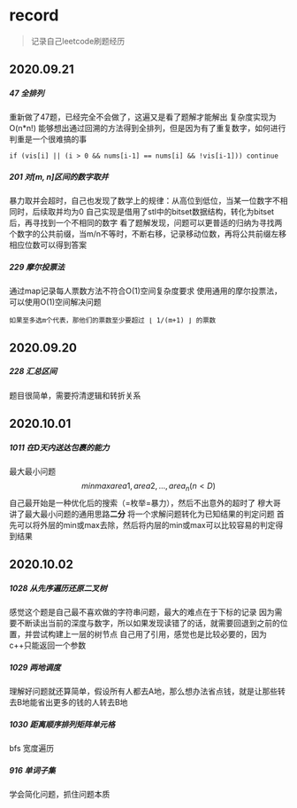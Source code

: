 # record

> 记录自己leetcode刷题经历

## 2020.09.21

##### 47 全排列

重新做了47题，已经完全不会做了，这遍又是看了题解才能解出
复杂度实现为O(n*n!)
能够想出通过回溯的方法得到全排列，但是因为有了重复数字，如何进行判重是一个很难搞的事

```
if (vis[i] || (i > 0 && nums[i-1] == nums[i] && !vis[i-1])) continue
```

##### 201  对[m, n]区间的数字取并

暴力取并会超时，自己也发现了数学上的规律：从高位到低位，当某一位数字不相同时，后续取并均为0
自己实现是借用了stl中的bitset数据结构，转化为bitset后，再寻找到一个不相同的数字
看了题解发现，问题可以更普适的归纳为寻找两个数字的公共前缀，当m/n不等时，不断右移，记录移动位数，再将公共前缀左移相应位数可以得到答案

##### 229 摩尔投票法
通过map记录每人票数方法不符合O(1)空间复杂度要求
使用通用的摩尔投票法，可以使用O(1)空间解决问题

```
如果至多选m个代表，那他们的票数至少要超过 ⌊ 1/(m+1) ⌋ 的票数
```




## 2020.09.20

##### 228 汇总区间

题目很简单，需要捋清逻辑和转折关系




## 2020.10.01

##### 1011 在D天内送达包裹的能力

最大最小问题
$$min{max{area1, area2, ..., area_n}}(n < D)$$
自己最开始是一种优化后的搜索（=枚举=暴力），然后不出意外的超时了
穆大哥讲了最大最小问题的通用思路**二分**
将一个求解问题转化为已知结果的判定问题
首先可以将外层的min或max去除，然后将内层的min或max可以比较容易的判定得到结果




## 2020.10.02

##### 1028 从先序遍历还原二叉树

感觉这个题是自己最不喜欢做的字符串问题，最大的难点在于下标的记录
因为需要不断读出当前的深度与数字，所以如果发现读错了的话，就需要回退到之前的位置，并尝试构建上一层的树节点
自己用了引用，感觉也是比较必要的，因为c++只能返回一个参数

##### 1029 两地调度

理解好问题就还算简单，假设所有人都去A地，那么想办法省点钱，就是让那些转去B地能省出更多的钱的人转去B地

##### 1030 距离顺序排列矩阵单元格

bfs 宽度遍历

##### 916 单词子集

学会简化问题，抓住问题本质
